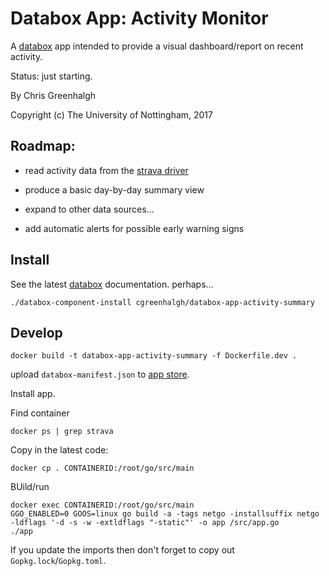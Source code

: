 # Databox App: Activity Monitor

A [databox](http://github.com/me-box/databox) app intended to provide
a visual dashboard/report on recent activity.

Status: just starting.

By Chris Greenhalgh

Copyright (c) The University of Nottingham, 2017

## Roadmap:

- read activity data from the 
[strava driver](https://github.com/cgreenhalgh/databox-driver-strava)

- produce a basic day-by-day summary view

- expand to other data sources...

- add automatic alerts for possible early warning signs

## Install

See the latest [databox](http://github.com/me-box/databox)
documentation. perhaps...
```
./databox-component-install cgreenhalgh/databox-app-activity-summary
```

## Develop

```
docker build -t databox-app-activity-summary -f Dockerfile.dev .
```
upload `databox-manifest.json` to [app store](http://127.0.0.1:8181).

Install app.

Find container
```
docker ps | grep strava
```

Copy in the latest code:
```
docker cp . CONTAINERID:/root/go/src/main
```
BUild/run
```
docker exec CONTAINERID:/root/go/src/main
GGO_ENABLED=0 GOOS=linux go build -a -tags netgo -installsuffix netgo -ldflags '-d -s -w -extldflags "-static"' -o app /src/app.go
./app
```

If you update the imports then don't forget to copy out `Gopkg.lock`/`Gopkg.toml`.
